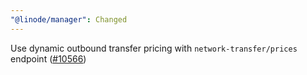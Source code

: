 ```yaml
---
"@linode/manager": Changed
---
```


Use dynamic outbound transfer pricing with `network-transfer/prices` endpoint ([#10566](https://github.com/linode/manager/pull/10566))
